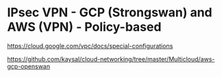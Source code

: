 # IPsec VPN - GCP (Strongswan) and AWS (VPN) - Policy-based

https://cloud.google.com/vpc/docs/special-configurations

https://github.com/kaysal/cloud-networking/tree/master/Multicloud/aws-gcp-openswan
